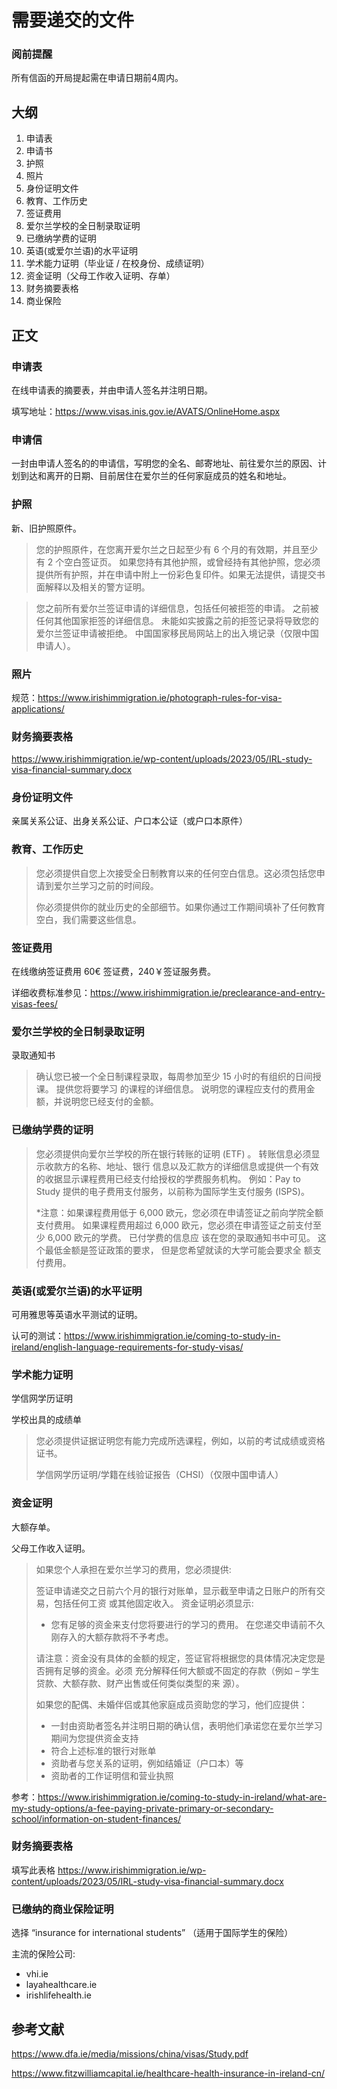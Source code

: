 # 需要递交的文件

### 阅前提醒

所有信函的开局提起需在申请日期前4周内。

## 大纲

1. 申请表
2. 申请书
3. 护照
4. 照片
5. 身份证明文件
6. 教育、工作历史
7. 签证费用
8. 爱尔兰学校的全日制录取证明
9. 已缴纳学费的证明
10. 英语(或爱尔兰语)的水平证明
11. 学术能力证明（毕业证 / 在校身份、成绩证明）
12. 资金证明（父母工作收入证明、存单）
13. 财务摘要表格
14. 商业保险

## 正文

### 申请表

在线申请表的摘要表，并由申请人签名并注明日期。

填写地址：https://www.visas.inis.gov.ie/AVATS/OnlineHome.aspx



### 申请信

一封由申请人签名的的申请信，写明您的全名、邮寄地址、前往爱尔兰的原因、计划到达和离开的日期、目前居住在爱尔兰的任何家庭成员的姓名和地址。



### 护照

新、旧护照原件。

> 您的护照原件，在您离开爱尔兰之日起至少有 6 个月的有效期，并且至少有 2 个空白签证页。
> 如果您持有其他护照，或曾经持有其他护照，您必须提供所有护照，并在申请中附上一份彩色复印件。如果无法提供，请提交书面解释以及相关的警方证明。

> 您之前所有爱尔兰签证申请的详细信息，包括任何被拒签的申请。
> 之前被任何其他国家拒签的详细信息。 未能如实披露之前的拒签记录将导致您的爱尔兰签证申请被拒绝。
> 中国国家移民局网站上的出入境记录（仅限中国申请人）。



### 照片

规范：https://www.irishimmigration.ie/photograph-rules-for-visa-applications/



### 财务摘要表格

https://www.irishimmigration.ie/wp-content/uploads/2023/05/IRL-study-visa-financial-summary.docx



### 身份证明文件

亲属关系公证、出身关系公证、户口本公证（或户口本原件）



### 教育、工作历史

> 您必须提供自您上次接受全日制教育以来的任何空白信息。这必须包括您申请到爱尔兰学习之前的时间段。
>
> 你必须提供你的就业历史的全部细节。如果你通过工作期间填补了任何教育空白，我们需要这些信息。



### 签证费用

在线缴纳签证费用 60€ 签证费，240￥签证服务费。

详细收费标准参见：https://www.irishimmigration.ie/preclearance-and-entry-visas-fees/





### 爱尔兰学校的全日制录取证明

录取通知书

> 确认您已被一个全日制课程录取，每周参加至少 15 小时的有组织的日间授课。 提供您将要学习 的课程的详细信息。 说明您的课程应支付的费用金额，并说明您已经支付的金额。



### 已缴纳学费的证明

> 您必须提供向爱尔兰学校的所在银行转账的证明 (ETF) 。 转账信息必须显示收款方的名称、地址、银行 信息以及汇款方的详细信息或提供一个有效的收据显示课程费用已经支付给授权的学费服务机构。 例如：Pay to Study 提供的电子费用支付服务，以前称为国际学生支付服务 (ISPS)。 
>
> *注意：如果课程费用低于 6,000 欧元，您必须在申请签证之前向学院全额支付费用。 如果课程费用超过 6,000 欧元，您必须在申请签证之前支付至少 6,000 欧元的学费。 已付学费的信息应 该在您的录取通知书中可见。 这个最低金额是签证政策的要求， 但是您希望就读的大学可能会要求全 额支付费用。



### 英语(或爱尔兰语)的水平证明

可用雅思等英语水平测试的证明。

认可的测试：https://www.irishimmigration.ie/coming-to-study-in-ireland/english-language-requirements-for-study-visas/



### 学术能力证明

学信网学历证明

学校出具的成绩单

> 您必须提供证据证明您有能力完成所选课程，例如，以前的考试成绩或资格证书。 
>
> 学信网学历证明/学籍在线验证报告（CHSI）（仅限中国申请人）



### 资金证明

大额存单。

父母工作收入证明。

> 如果您个人承担在爱尔兰学习的费用，您必须提供:
>
> 签证申请递交之日前六个月的银行对账单，显示截至申请之日账户的所有交易，包括任何工资
> 或其他固定收入。 资金证明必须显示:
>
> - 您有足够的资金来支付您将要进行的学习的费用。 在您递交申请前不久刚存入的大额存款将不予考虑。
>
> 请注意：资金没有具体的金额的规定，签证官将根据您的具体情况决定您是否拥有足够的资金。必须
> 充分解释任何大额或不固定的存款（例如 – 学生贷款、大额存款、财产出售或任何类似类型的来
> 源）。
>
> 如果您的配偶、未婚伴侣或其他家庭成员资助您的学习，他们应提供：
>
> - 一封由资助者签名并注明日期的确认信，表明他们承诺您在爱尔兰学习期间为您提供资金支持
> - 符合上述标准的银行对账单
> - 资助者与您关系的证明，例如结婚证（户口本）等
> - 资助者的工作证明信和营业执照



参考：https://www.irishimmigration.ie/coming-to-study-in-ireland/what-are-my-study-options/a-fee-paying-private-primary-or-secondary-school/information-on-student-finances/



### 财务摘要表格

填写此表格 https://www.irishimmigration.ie/wp-content/uploads/2023/05/IRL-study-visa-financial-summary.docx



### 已缴纳的商业保险证明

选择 “insurance for international students” （适用于国际学生的保险）

主流的保险公司:

- vhi.ie
- layahealthcare.ie
- irishlifehealth.ie



## 参考文献

https://www.dfa.ie/media/missions/china/visas/Study.pdf

https://www.fitzwilliamcapital.ie/healthcare-health-insurance-in-ireland-cn/